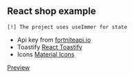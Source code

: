 ## React shop example

~~~
[!] The project uses useImmer for state
~~~
- Api key from [fortniteapi.io](https://dashboard.fortniteapi.io)
- Toastify [React Toastify](https://fkhadra.github.io/react-toastify/introduction/)
- Icons [Material Icons](https://fonts.google.com/icons?icon.set=Material+Icons)


[Preview](https://kasapvictor.github.io/react-shop-example-local-useImmer)